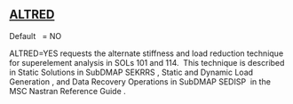 ## [ALTRED](https://nexus.hexagon.com/documentationcenter/bundle/MSC_Nastran_2022.4/page/Nastran_Combined_Book/qrg/parameters/TOC.ALTRED.xhtml)

Default    = NO

ALTRED=YES requests the alternate stiffness and load reduction technique for superelement analysis in SOLs 101 and 114.  This technique is described in  Static Solutions in SubDMAP SEKRRS ,  Static and Dynamic Load Generation , and   Data Recovery Operations in SubDMAP SEDISP   in the  MSC Nastran Reference Guide .

